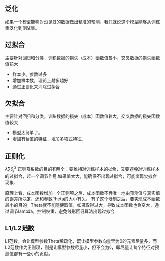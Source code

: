 ## 泛化
如果一个模型能够对没见过的数据做出精准的预测，我们就说这个模型能够从训练集泛化到测试集。
## 过拟合
主要针对回归和分类，训练数据的损失（成本）函数值较小，交叉数据的损失函数值较大
- 样本少。参数过多
- 增加样本数，理论上越多越好
- 通过正则化来消除过拟合
## 欠拟合
主要针对回归和分类，训练数据的损失（成本）函数值较大，交叉数据的损失函数值较大
- 模型太简单了。
- 增加有价值的特征，增加多项式特征。

## 正则化
$\lambda\sum{\theta_{j}^2}$
正则项系数的目的有两个：要维持对训练样本的拟合，又要避免对训练样本的过拟合，起一个调节作用,如果值太大，能确保不出现过拟合，可能出现欠拟合现象.

原理上看，成本函数增加一个正则项之后，成本函数不再唯一地由预测值与真实值的误差所决定，还和参数Theta的大小有关。
有了这个限制之后，要实现成本函数最小的目的，Theta就不能随便取值，如果取得过大，导致成本函数也会变大，通过调节lambda，控制权重，避免线形回归算法出现过拟合
## L1/L2范数
L1范数，会让模型参数Theta稀疏化，既让模型参数向量里为0的元素尽量多，而L2范数作为正则项，则是让模型参数尽量小，但不会为0，即尽量让每个特征对预测值都有一些小的贡献。
